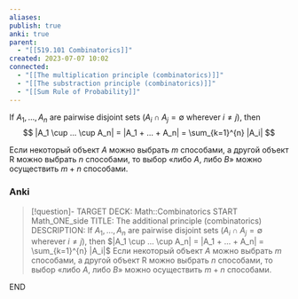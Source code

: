 ```yaml
---
aliases: 
publish: true
anki: true
parent:
  - "[[519.101 Combinatorics]]"
created: 2023-07-07 10:02
connected:
  - "[[The multiplication principle (combinatorics)]]"
  - "[[The substraction principle (combinatorics)]]"
  - "[[Sum Rule of Probability]]"
---
```

If $A_1,..., A_n$ are pairwise disjoint sets ($A_i \cap A_j = \emptyset$  wherever $i \neq j$), then
$$
|A_1 \cup ... \cup A_n| = |A_1 + ... + A_n| = \sum_{k=1}^{n} |A_i|
$$

Если некоторый объект $А$ можно выбрать $m$ способами, а другой объект R можно выбрать $n$ способами, то выбор «либо $А$, либо $В$» можно осуществить $m + n$ способами.

### Anki
> [!question]-
TARGET DECK: Math::Combinatorics
START
Math_ONE_side
TITLE: The additional principle (combinatorics)
DESCRIPTION: If $A_1,..., A_n$ are pairwise disjoint sets ($A_i \cap A_j = \emptyset$  wherever $i \neq j$), then
$|A_1 \cup ... \cup A_n| = |A_1 + ... + A_n| = \sum_{k=1}^{n} |A_i|$
Если некоторый объект $А$ можно выбрать $m$ способами, а другой объект R можно выбрать $n$ способами, то выбор «либо $А$, либо $В$» можно осуществить $m + n$ способами.
<!--ID: 1698065507923-->
END
